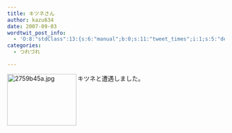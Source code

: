 ```yaml
---
title: キツネさん
author: kazu634
date: 2007-09-03
wordtwit_post_info:
  - 'O:8:"stdClass":13:{s:6:"manual";b:0;s:11:"tweet_times";i:1;s:5:"delay";i:0;s:7:"enabled";i:1;s:10:"separation";s:2:"60";s:7:"version";s:3:"3.7";s:14:"tweet_template";b:0;s:6:"status";i:2;s:6:"result";a:0:{}s:13:"tweet_counter";i:2;s:13:"tweet_log_ids";a:1:{i:0;i:3211;}s:9:"hash_tags";a:0:{}s:8:"accounts";a:1:{i:0;s:7:"kazu634";}}'
categories:
  - つれづれ

---
```

<div class="section">
<p>
<a href="http://image.blog.livedoor.jp/simoom634/imgs/2/7/2759b45a.jpg" onclick="__gaTracker('send', 'event', 'outbound-article', 'http://image.blog.livedoor.jp/simoom634/imgs/2/7/2759b45a.jpg', '');" target="_blank"><img width="160" align="left" alt="2759b45a.jpg" src="http://image.blog.livedoor.jp/simoom634/imgs/2/7/2759b45a-s.jpg" class="pict" height="120" border="0" /></a>キツネと遭遇しました。<br clear="all" />
</p>
</div>
